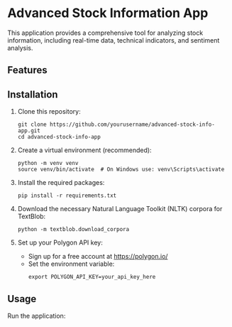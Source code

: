# Advanced Stock Information App

This application provides a comprehensive tool for analyzing stock information, including real-time data, technical indicators, and sentiment analysis.

## Features


## Installation

1. Clone this repository:
   ```
   git clone https://github.com/yourusername/advanced-stock-info-app.git
   cd advanced-stock-info-app
   ```

2. Create a virtual environment (recommended):
   ```
   python -m venv venv
   source venv/bin/activate  # On Windows use: venv\Scripts\activate
   ```

3. Install the required packages:
   ```
   pip install -r requirements.txt
   ```

4. Download the necessary Natural Language Toolkit (NLTK) corpora for TextBlob:
   ```
   python -m textblob.download_corpora
   ```

5. Set up your Polygon API key:
   - Sign up for a free account at https://polygon.io/
   - Set the environment variable:
     ```
     export POLYGON_API_KEY=your_api_key_here
     ```

## Usage

Run the application:
